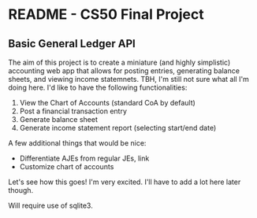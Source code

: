 # README - CS50 Final Project
## Basic General Ledger API

The aim of this project is to create a miniature (and highly simplistic) accounting web app that allows for posting entries, generating balance sheets, and viewing income statemnets. TBH, I'm still not sure what all I'm doing here. I'd like to have the following functionalities:

1. View the Chart of Accounts (standard CoA by default)
2. Post a financial transaction entry
3. Generate balance sheet
4. Generate income statement report (selecting start/end date)

A few additional things that would be nice:
- Differentiate AJEs from regular JEs, link
- Customize chart of accounts

Let's see how this goes! I'm very excited. I'll have to add a lot here later though. 

Will require use of sqlite3. 
